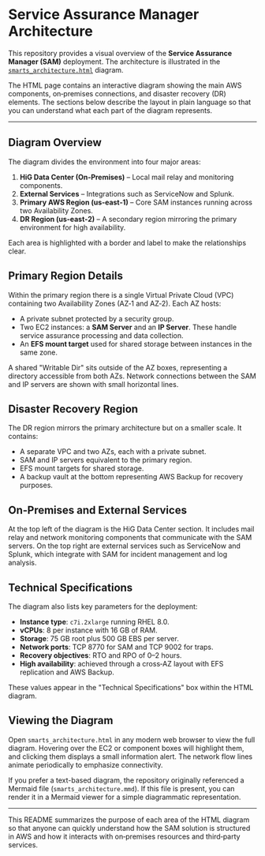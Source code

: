# Service Assurance Manager Architecture

This repository provides a visual overview of the **Service Assurance Manager (SAM)** deployment. The architecture is illustrated in the [`smarts_architecture.html`](smarts_architecture.html) diagram.

The HTML page contains an interactive diagram showing the main AWS components, on‑premises connections, and disaster recovery (DR) elements. The sections below describe the layout in plain language so that you can understand what each part of the diagram represents.

---

## Diagram Overview

The diagram divides the environment into four major areas:

1. **HiG Data Center (On‑Premises)** – Local mail relay and monitoring components.
2. **External Services** – Integrations such as ServiceNow and Splunk.
3. **Primary AWS Region (us‑east‑1)** – Core SAM instances running across two Availability Zones.
4. **DR Region (us‑east‑2)** – A secondary region mirroring the primary environment for high availability.

Each area is highlighted with a border and label to make the relationships clear.

## Primary Region Details

Within the primary region there is a single Virtual Private Cloud (VPC) containing two Availability Zones (AZ‑1 and AZ‑2). Each AZ hosts:

- A private subnet protected by a security group.
- Two EC2 instances: a **SAM Server** and an **IP Server**. These handle service assurance processing and data collection.
- An **EFS mount target** used for shared storage between instances in the same zone.

A shared "Writable Dir" sits outside of the AZ boxes, representing a directory accessible from both AZs. Network connections between the SAM and IP servers are shown with small horizontal lines.

## Disaster Recovery Region

The DR region mirrors the primary architecture but on a smaller scale. It contains:

- A separate VPC and two AZs, each with a private subnet.
- SAM and IP servers equivalent to the primary region.
- EFS mount targets for shared storage.
- A backup vault at the bottom representing AWS Backup for recovery purposes.

## On‑Premises and External Services

At the top left of the diagram is the HiG Data Center section. It includes mail relay and network monitoring components that communicate with the SAM servers. On the top right are external services such as ServiceNow and Splunk, which integrate with SAM for incident management and log analysis.

## Technical Specifications

The diagram also lists key parameters for the deployment:

- **Instance type**: `c7i.2xlarge` running RHEL&nbsp;8.0.
- **vCPUs**: 8 per instance with 16&nbsp;GB of RAM.
- **Storage**: 75&nbsp;GB root plus 500&nbsp;GB EBS per server.
- **Network ports**: TCP&nbsp;8770 for SAM and TCP&nbsp;9002 for traps.
- **Recovery objectives**: RTO and RPO of 0–2&nbsp;hours.
- **High availability**: achieved through a cross‑AZ layout with EFS replication and AWS Backup.

These values appear in the "Technical Specifications" box within the HTML diagram.

## Viewing the Diagram

Open `smarts_architecture.html` in any modern web browser to view the full diagram. Hovering over the EC2 or component boxes will highlight them, and clicking them displays a small information alert. The network flow lines animate periodically to emphasize connectivity.

If you prefer a text-based diagram, the repository originally referenced a Mermaid file (`smarts_architecture.mmd`). If this file is present, you can render it in a Mermaid viewer for a simple diagrammatic representation.

---

This README summarizes the purpose of each area of the HTML diagram so that anyone can quickly understand how the SAM solution is structured in AWS and how it interacts with on‑premises resources and third‑party services.
